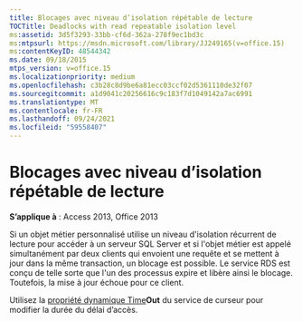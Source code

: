```yaml
---
title: Blocages avec niveau d’isolation répétable de lecture
TOCTitle: Deadlocks with read repeatable isolation level
ms:assetid: 3d5f3293-33bb-cf6d-362a-278f9ec1bd3c
ms:mtpsurl: https://msdn.microsoft.com/library/JJ249165(v=office.15)
ms:contentKeyID: 48544342
ms.date: 09/18/2015
mtps_version: v=office.15
ms.localizationpriority: medium
ms.openlocfilehash: c3b28c8d9be6a81ecc03ccf02d5361110de32f07
ms.sourcegitcommit: a1d9041c20256616c9c183f7d1049142a7ac6991
ms.translationtype: MT
ms.contentlocale: fr-FR
ms.lasthandoff: 09/24/2021
ms.locfileid: "59558407"
---
```

# <a name="deadlocks-with-read-repeatable-isolation-level"></a>Blocages avec niveau d’isolation répétable de lecture


**S’applique à** : Access 2013, Office 2013

Si un objet métier personnalisé utilise un niveau d'isolation récurrent de lecture pour accéder à un serveur SQL Server et si l'objet métier est appelé simultanément par deux clients qui envoient une requête et se mettent à jour dans la même transaction, un blocage est possible. Le service RDS est conçu de telle sorte que l'un des processus expire et libère ainsi le blocage. Toutefois, la mise à jour échoue pour ce client.

Utilisez la [propriété dynamique Time](microsoft-cursor-service-for-ole-db-ado-service-component.md)**Out** du service de curseur pour modifier la durée du délai d’accès.

